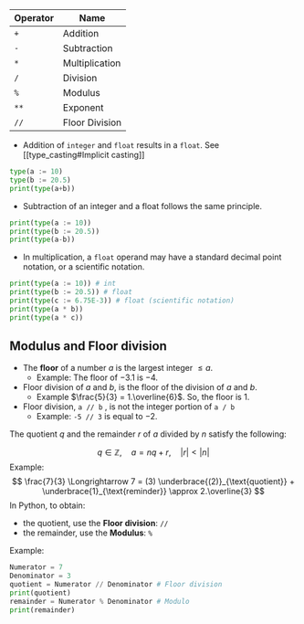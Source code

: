 
| Operator | Name           |
| -------- | -------------- |
| `+`      | Addition       |
| `-`      | Subtraction    |
| `*`      | Multiplication |
| `/`      | Division       |
| `%`      | Modulus        |
| `**`     | Exponent       |
| `//`     | Floor Division |

- Addition of `integer` and `float` results in a `float`. See [[type_casting#Implicit casting]]
```Python
type(a := 10)
type(b := 20.5)
print(type(a+b))
```

- Subtraction of an integer and a float follows the same principle.
```Python
print(type(a := 10))
print(type(b := 20.5))
print(type(a-b))
```

- In multiplication, a `float` operand may have a standard decimal point notation, or a scientific notation.
```Python
print(type(a := 10)) # int
print(type(b := 20.5)) # float
print(type(c := 6.75E-3)) # float (scientific notation)
print(type(a * b))
print(type(a * c))
```

## Modulus and Floor division

- The **floor** of  a number $a$ is the largest integer $\leq a$.
	- Example: The floor of $-3.1$ is $-4$.
- Floor division of $a$ and $b$, is the floor of the division of $a$ and $b$.
	- Example $\frac{5}{3} = 1.\overline{6}$. So, the floor is $1$.
- Floor division, `a // b` ,  is not the integer portion of `a / b`
	- Example: `-5 // 3` is equal to $-2$.

The quotient $q$ and the remainder $r$ of $a$ divided by $n$ satisfy the following:

$$
q \in \mathbb{Z}, \quad a = nq+r, \quad |r|<|n|
$$
Example:
$$
\frac{7}{3} \Longrightarrow 7 = (3) \underbrace{(2)}_{\text{quotient}} + \underbrace{1}_{\text{reminder}} \approx 2.\overline{3}
$$
In Python, to obtain:
- the quotient, use the **Floor division**: `//`
- the remainder, use the **Modulus**: `%`

Example:
```Python
Numerator = 7
Denominator = 3
quotient = Numerator // Denominator # Floor division
print(quotient)
remainder = Numerator % Denominator # Modulo
print(remainder)
```